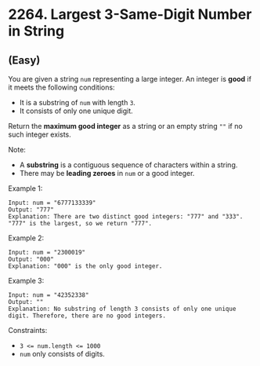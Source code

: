 # 2264. Largest 3-Same-Digit Number in String
## (Easy)

You are given a string `num` representing a large integer. An integer is **good** if it meets the following conditions:

- It is a substring of `num` with length `3`.
- It consists of only one unique digit.

Return the **maximum good integer** as a string or an empty string `""` if no such integer exists.

Note:

- A **substring** is a contiguous sequence of characters within a string.
- There may be **leading zeroes** in `num` or a good integer.


Example 1:

```
Input: num = "6777133339"
Output: "777"
Explanation: There are two distinct good integers: "777" and "333".
"777" is the largest, so we return "777".
```

Example 2:

```
Input: num = "2300019"
Output: "000"
Explanation: "000" is the only good integer.
```

Example 3:

```
Input: num = "42352338"
Output: ""
Explanation: No substring of length 3 consists of only one unique digit. Therefore, there are no good integers.
```

Constraints:

- `3 <= num.length <= 1000`
- `num` only consists of digits.